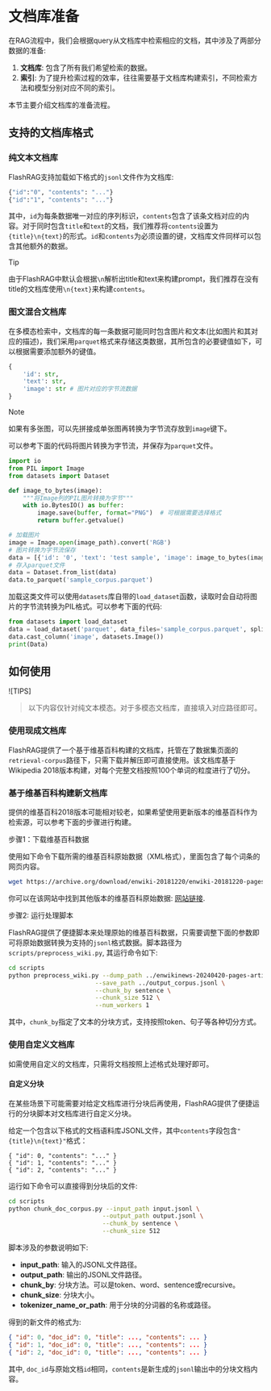 # 文档库准备

在RAG流程中，我们会根据query从文档库中检索相应的文档，其中涉及了两部分数据的准备:
1. **文档库**: 包含了所有我们希望检索的数据。
2. **索引**: 为了提升检索过程的效率，往往需要基于文档库构建索引，不同检索方法和模型分别对应不同的索引。

本节主要介绍文档库的准备流程。

## 支持的文档库格式

### 纯文本文档库

FlashRAG支持加载如下格式的`jsonl`文件作为文档库:
```python
{"id":"0", "contents": "..."}
{"id":"1", "contents": "..."}
```
其中，`id`为每条数据唯一对应的序列标识，`contents`包含了该条文档对应的内容。对于同时包含`title`和`text`的文档，我们推荐将`contents`设置为`{title}\n{text}`的形式。`id`和`contents`为必须设置的键，文档库文件同样可以包含其他额外的数据。

> [!TIP]
> 由于FlashRAG中默认会根据`\n`解析出title和text来构建prompt，我们推荐在没有title的文档库使用`\n{text}`来构建`contents`。

### 图文混合文档库

在多模态检索中，文档库的每一条数据可能同时包含图片和文本(比如图片和其对应的描述)，我们采用`parquet`格式来存储这类数据，其所包含的必要键值如下，可以根据需要添加额外的键值。

```python
{
    'id': str,
    'text': str,
    'image': str # 图片对应的字节流数据
}
```

> [!NOTE]
> 如果有多张图，可以先拼接成单张图再转换为字节流存放到`image`键下。

可以参考下面的代码将图片转换为字节流，并保存为`parquet`文件。

```python
import io
from PIL import Image
from datasets import Dataset

def image_to_bytes(image):
    """将Image列的PIL图片转换为字节"""
    with io.BytesIO() as buffer:
        image.save(buffer, format="PNG")  # 可根据需要选择格式
        return buffer.getvalue()

# 加载图片
image = Image.open(image_path).convert('RGB')
# 图片转换为字节流保存
data = [{'id': '0', 'text': 'test sample', 'image': image_to_bytes(image)}]
# 存入parquet文件
data = Dataset.from_list(data)
data.to_parquet('sample_corpus.parquet')
```


加载这类文件可以使用`datasets`库自带的`load_dataset`函数，读取时会自动将图片的字节流转换为PIL格式。可以参考下面的代码:

```python
from datasets import load_dataset
data = load_dataset('parquet', data_files='sample_corpus.parquet', split='train')
data.cast_column('image', datasets.Image())
print(Data)
```

## 如何使用

![TIPS]
> 以下内容仅针对纯文本模态。对于多模态文档库，直接填入对应路径即可。

### 使用现成文档库

FlashRAG提供了一个基于维基百科构建的文档库，托管在了数据集页面的`retrieval-corpus`路径下，只需下载并解压即可直接使用。该文档库基于Wikipedia 2018版本构建，对每个完整文档按照100个单词的粒度进行了切分。

### 基于维基百科构建新文档库

提供的维基百科2018版本可能相对较老，如果希望使用更新版本的维基百科作为检索源，可以参考下面的步骤进行构建。

步骤1：下载维基百科数据

使用如下命令下载所需的维基百科原始数据（XML格式），里面包含了每个词条的网页内容。

```bash
wget https://archive.org/download/enwiki-20181220/enwiki-20181220-pages-articles.xml.bz2
```

你可以在该网站中找到其他版本的维基百科原始数据: [<u>网站链接</u>](https://archive.org/search?query=Wikimedia+database+dump&sort=-downloads).

步骤2: 运行处理脚本

FlashRAG提供了便捷脚本来处理原始的维基百科数据，只需要调整下面的参数即可将原始数据转换为支持的`jsonl`格式数据。脚本路径为`scripts/preprocess_wiki.py`, 其运行命令如下:

```bash
cd scripts
python preprocess_wiki.py --dump_path ../enwikinews-20240420-pages-articles.xml.bz2  \
                        --save_path ../output_corpus.jsonl \
                        --chunk_by sentence \
                        --chunk_size 512 \
                        --num_workers 1
```

其中，`chunk_by`指定了文本的分块方式，支持按照token、句子等各种切分方式。

### 使用自定义文档库

如需使用自定义的文档库，只需将文档按照上述格式处理好即可。


#### 自定义分块

在某些场景下可能需要对给定文档库进行分块后再使用，FlashRAG提供了便捷运行的分块脚本对文档库进行自定义分块。

给定一个包含以下格式的文档语料库JSONL文件，其中`contents`字段包含`"{title}\n{text}"`格式：

```jsonl
{ "id": 0, "contents": "..." }
{ "id": 1, "contents": "..." }
{ "id": 2, "contents": "..." }
```

运行如下命令可以直接得到分块后的文件:
```bash
cd scripts
python chunk_doc_corpus.py --input_path input.jsonl \
                          --output_path output.jsonl \
                          --chunk_by sentence \
                          --chunk_size 512
```

脚本涉及的参数说明如下:
* **input_path**: 输入的JSONL文件路径。
* **output_path**: 输出的JSONL文件路径。
* **chunk_by**: 分块方法。可以是token、word、sentence或recursive。
* **chunk_size**: 分块大小。
* **tokenizer_name_or_path**: 用于分块的分词器的名称或路径。


得到的新文件的格式为:
```json 
{ "id": 0, "doc_id": 0, "title": ..., "contents": ... }
{ "id": 1, "doc_id": 0, "title": ..., "contents": ... }
{ "id": 2, "doc_id": 0, "title": ..., "contents": ... }
```

其中, `doc_id`与原始文档`id`相同，`contents`是新生成的`jsonl`输出中的分块文档内容。



